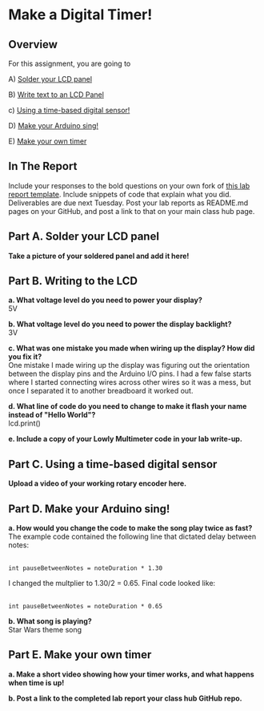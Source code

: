 # Make a Digital Timer!
 
## Overview
For this assignment, you are going to 

A) [Solder your LCD panel](#part-a-solder-your-lcd-panel)

B) [Write text to an LCD Panel](#part-b-writing-to-the-lcd) 

c) [Using a time-based digital sensor!](#part-c-using-a-time-based-digital-sensor)

D) [Make your Arduino sing!](#part-d-make-your-arduino-sing)

E) [Make your own timer](#part-e-make-your-own-timer) 
 
## In The Report
Include your responses to the bold questions on your own fork of [this lab report template](https://github.com/FAR-Lab/IDD-Fa18-Lab2). Include snippets of code that explain what you did. Deliverables are due next Tuesday. Post your lab reports as README.md pages on your GitHub, and post a link to that on your main class hub page.

## Part A. Solder your LCD panel

**Take a picture of your soldered panel and add it here!**

## Part B. Writing to the LCD
 
**a. What voltage level do you need to power your display?**<BR>
5V

**b. What voltage level do you need to power the display backlight?**<BR>
3V
   
**c. What was one mistake you made when wiring up the display? How did you fix it?**<BR>
One mistake I made wiring up the display was figuring out the orientation between the display pins and the Arduino I/O pins. I had a few false starts where I started connecting wires across other wires so it was a mess, but once I separated it to another breadboard it worked out. 

**d. What line of code do you need to change to make it flash your name instead of "Hello World"?**<BR>
lcd.print()
 
**e. Include a copy of your Lowly Multimeter code in your lab write-up.**<BR>


## Part C. Using a time-based digital sensor

**Upload a video of your working rotary encoder here.**<BR>


## Part D. Make your Arduino sing!

**a. How would you change the code to make the song play twice as fast?**<BR>
The example code contained the following line that dictated delay between notes:<BR><BR>
 
```
int pauseBetweenNotes = noteDuration * 1.30
```
 
I changed the multplier to 1.30/2 = 0.65. Final code looked like:<BR><BR>

```
int pauseBetweenNotes = noteDuration * 0.65
```

**b. What song is playing?**<BR>
Star Wars theme song

## Part E. Make your own timer

**a. Make a short video showing how your timer works, and what happens when time is up!**<BR>

**b. Post a link to the completed lab report your class hub GitHub repo.**<BR>
